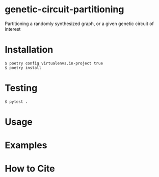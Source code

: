 # genetic-circuit-partitioning
Partitioning a randomly synthesized graph, or a given genetic circuit of interest 

# Installation
```
$ poetry config virtualenvs.in-project true
$ poetry install
```
# Testing
```
$ pytest .
```

# Usage

# Examples

# How to Cite
